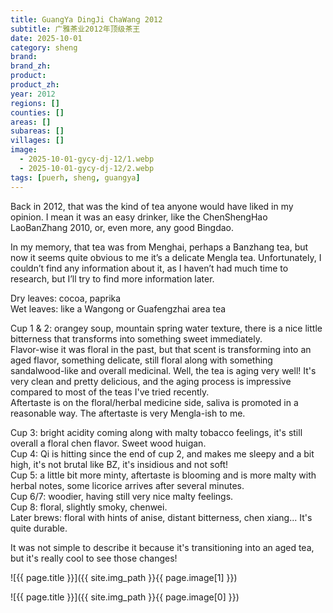```yaml
---
title: GuangYa DingJi ChaWang 2012
subtitle: 广雅茶业2012年顶级茶王
date: 2025-10-01
category: sheng
brand: 
brand_zh: 
product: 
product_zh: 
year: 2012
regions: []
counties: []
areas: []
subareas: []
villages: []
image: 
  - 2025-10-01-gycy-dj-12/1.webp
  - 2025-10-01-gycy-dj-12/2.webp
tags: [puerh, sheng, guangya]
---
```


Back in 2012, that was the kind of tea anyone would have liked in my opinion. I mean it was an easy drinker, like the ChenShengHao LaoBanZhang 2010, or, even more, any good Bingdao.

In my memory, that tea was from Menghai, perhaps a Banzhang tea, but now it seems quite obvious to me it’s a delicate Mengla tea. Unfortunately, I couldn’t find any information about it, as I haven’t had much time to research, but I’ll try to find more information later.

Dry leaves: cocoa, paprika\
Wet leaves: like a Wangong or Guafengzhai area tea

Cup 1 & 2: orangey soup, mountain spring water texture, there is a nice little bitterness that transforms into something sweet immediately.\
Flavor-wise it was floral in the past, but that scent is transforming into an aged flavor, something delicate, still floral along with something sandalwood-like and overall medicinal. Well, the tea is aging very well! It's very clean and pretty delicious, and the aging process is impressive compared to most of the teas I've tried recently.\
Aftertaste is on the floral/herbal medicine side, saliva is promoted in a reasonable way. The aftertaste is very Mengla-ish to me.

Cup 3: bright acidity coming along with malty tobacco feelings, it's still overall a floral chen flavor. Sweet wood huigan.\
Cup 4: Qi is hitting since the end of cup 2, and makes me sleepy and a bit high, it's not brutal like BZ, it's insidious and not soft!\
Cup 5: a little bit more minty, aftertaste is blooming and is more malty with herbal notes, some licorice arrives after several minutes.\
Cup 6/7: woodier, having still very nice malty feelings.\
Cup 8: floral, slightly smoky, chenwei.\
Later brews: floral with hints of anise, distant bitterness, chen xiang... It's quite durable.

It was not simple to describe it because it's transitioning into an aged tea, but it's really cool to see those changes!

![{{ page.title }}]({{ site.img_path }}{{ page.image[1] }})

![{{ page.title }}]({{ site.img_path }}{{ page.image[0] }})

